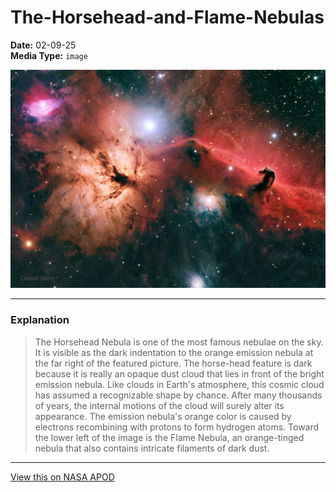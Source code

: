# The-Horsehead-and-Flame-Nebulas

**Date:** 02-09-25  
**Media Type:** `image`  

![Image](image.jpg)



---

### Explanation

> The Horsehead Nebula is one of the most famous nebulae on the sky.  It is visible as the dark indentation to the orange emission nebula at the far right of the featured picture.  The horse-head feature is dark because it is really an opaque dust cloud that lies in front of the bright emission nebula. Like clouds in Earth's atmosphere, this cosmic cloud has assumed a recognizable shape by chance.  After many thousands of years, the internal motions of the cloud will surely alter its appearance.  The emission nebula's orange color is caused by electrons recombining with protons to form hydrogen atoms.  Toward the lower left of the image is the Flame Nebula, an orange-tinged nebula that also contains intricate filaments of dark dust.

---

[View this on NASA APOD](https://apod.nasa.gov/apod/astropix.html)
